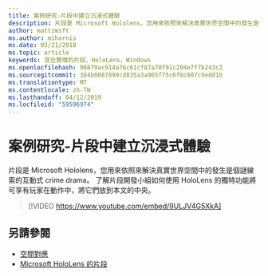 ```yaml
---
title: 案例研究-片段中建立沉浸式體驗
description: 片段是 Microsoft Hololens，您用來依照來解決真實世界空間中的發生是個謎線索的互動式 crime drama。
author: mattzmsft
ms.author: miharnis
ms.date: 03/21/2018
ms.topic: article
keywords: 混合實境的片段，HoloLens，Windows
ms.openlocfilehash: 90879ac914a76c61cf87a70f91c204e7f7b243c2
ms.sourcegitcommit: 384b0087899cd835a3a965f75c6f6c607c9edd1b
ms.translationtype: MT
ms.contentlocale: zh-TW
ms.lasthandoff: 04/12/2019
ms.locfileid: "59596974"
---
```

# <a name="case-study---creating-an-immersive-experience-in-fragments"></a>案例研究-片段中建立沉浸式體驗

片段是 Microsoft Hololens，您用來依照來解決真實世界空間中的發生是個謎線索的互動式 crime drama。 了解片段開發小組如何使用 HoloLens 的獨特功能將可享有玩家在動作中，將它們放到本文的中央。



>[!VIDEO https://www.youtube.com/embed/9ULJV4G5XkA]

## <a name="see-also"></a>另請參閱
* [空間對應](spatial-mapping.md)
* [Microsoft HoloLens 的片段](https://www.microsoft.com/p/fragments/9nblggh5ggm8)
